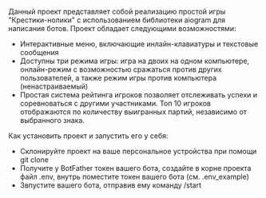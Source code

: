 Данный проект представляет собой реализацию простой игры "Крестики-нолики" с использованием библиотеки aiogram для написания ботов. Проект обладает следующими возможностями:

- Интерактивные меню, включающие инлайн-клавиатуры и текстовые сообщения
- Доступны три режима игры: игра на двоих на одном компьютере, онлайн-режим с возможностью сражаться против других пользователей, а также режим игры против компьютера (ненастраиваемый)
- Простая система рейтинга игроков позволяет отслеживать успехи и соревноваться с другими участниками. Топ 10 игроков отображаются по количеству выигранных партий, независимо от выбранного знака.

Как установить проект и запустить его у себя: 
- Склонируйте проект на ваше персональное устройства при помощи git clone
- Получите у BotFather токен вашего бота, создайте в корне проекта файл .env, внутрь поместите токен вашего бота (см. .env_example)
- Звпустите вашего бота, отправив ему команду /start
